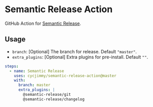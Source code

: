 # Semantic Release Action
GitHub Action for [Semantic Release](https://github.com/semantic-release/semantic-release).

## Usage
* `branch`: [Optional] The branch for release. Default `"master"`.
* `extra_plugins`: [Optional] Extra plugins for pre-install. Default `""`.

```yaml
steps:
  - name: Semantic Release
    uses: cycjimmy/semantic-release-action@master
    with:
      branch: master
      extra_plugins: |
        @semantic-release/git
        @semantic-release/changelog
```

